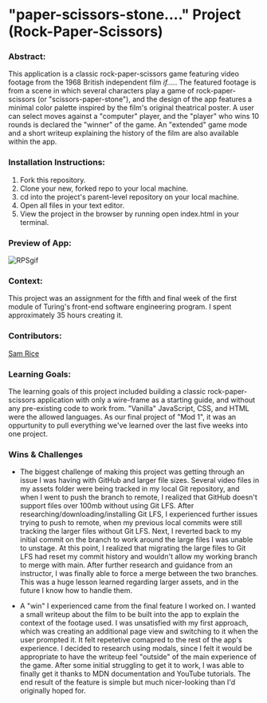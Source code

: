 # "paper-scissors-stone...." Project (Rock-Paper-Scissors)

### Abstract:
[//]: <> (Briefly describe what you built and its features. What problem is the app solving? How does this application solve that problem?)
This application is a classic rock-paper-scissors game featuring video footage from the 1968 British independent film *if....*. The featured footage is from a scene in which several characters play a game of rock-paper-scissors (or "scissors-paper-stone"), and the design of the app features a minimal color palette inspired by the film's original theatrical poster. A user can select moves against a "computer" player, and the "player" who wins 10 rounds is declared the "winner" of the game. An "extended" game mode and a short writeup explaining the history of the film are also available within the app.

### Installation Instructions:
[//]: <> (What steps does a person have to take to get your app cloned down and running?)
1. Fork this repository.
2. Clone your new, forked repo to your local machine.
3. cd into the project's parent-level repository on your local machine.
4. Open all files in your text editor.
5. View the project in the browser by running open index.html in your terminal.

### Preview of App:
[//]: <> (Provide ONE gif or screenshot of your application - choose the "coolest" piece of functionality to show off.)

![RPSgif](https://user-images.githubusercontent.com/108169988/192647499-b882ab8e-44c1-4ad0-a652-a9a231450401.gif)

### Context:
[//]: <> (Give some context for the project here. How long did you have to work on it? How far into the Turing program are you?)

This project was an assignment for the fifth and final week of the first module of Turing's front-end software engineering program. I spent approximately 35 hours creating it. 

### Contributors:
[//]: <> (Who worked on this application? Link to their GitHubs.)

[Sam Rice](https://github.com/sam-rice)

### Learning Goals:
[//]: <> (What were the learning goals of this project? What tech did you work with?)

The learning goals of this project included building a classic rock-paper-scissors application with only a wire-frame as a starting guide, and without any pre-existing code to work from. "Vanilla" JavaScript, CSS, and HTML were the allowed languages. As our final project of "Mod 1", it was an oppurtunity to pull everything we've learned over the last five weeks into one project.

### Wins & Challenges
[//]: <> (What are 2-3 wins you have from this project? What were some challenges you faced - and how did you get over them?)

- The biggest challenge of making this project was getting through an issue I was having with GitHub and larger file sizes. Several video files in my assets folder were being tracked in my local Git repository, and when I went to push the branch to remote, I realized that GitHub doesn't support files over 100mb without using Git LFS. After researching/downloading/installing Git LFS, I experienced further issues trying to push to remote, when my previous local commits were still tracking the larger files without Git LFS. Next, I reverted back to my initial commit on the branch to work around the large files I was unable to unstage. At this point, I realized that migrating the large files to Git LFS had reset my commit history and wouldn't allow my working branch to merge with main. After further research and guidance from an instructor, I was finally able to force a merge between the two branches. This was a huge lesson learned regarding larger assets, and in the future I know how to handle them.

- A "win" I experienced came from the final feature I worked on. I wanted a small writeup about the film to be built into the app to explain the context of the footage used. I was unsatisfied with my first approach, which was creating an additional page view and switching to it when the user prompted it. It felt repetetive comapred to the rest of the app's experience. I decided to research using modals, since I felt it would be appropriate to have the writeup feel "outside" of the main experience of the game. After some initial struggling to get it to work, I was able to finally get it thanks to MDN documentation and YouTube tutorials. The end result of the feature is simple but much nicer-looking than I'd originally hoped for. 
